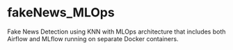 # fakeNews_MLOps
Fake News Detection using KNN with MLOps architecture that includes both Airflow and MLflow running on separate Docker containers.
